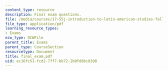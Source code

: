 ```yaml
---
content_type: resource
description: Final exam questions.
file: /media/courses/17-55j-introduction-to-latin-american-studies-fall-2006/ec16fc51fcd277f7bb722b0fd8bc8398_final_exam.pdf
file_type: application/pdf
learning_resource_types:
- Exams
ocw_type: OCWFile
parent_title: Exams
parent_type: CourseSection
resourcetype: Document
title: final_exam.pdf
uid: ec16fc51-fcd2-77f7-bb72-2b0fd8bc8398
---
```

